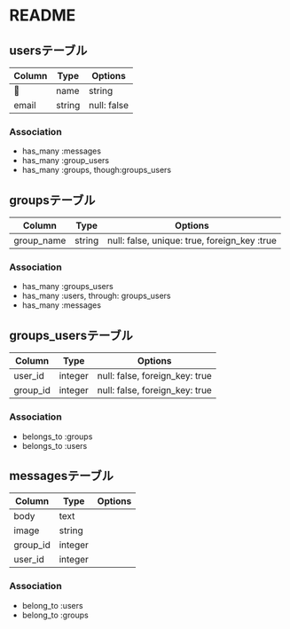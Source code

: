 # README

## usersテーブル
|Column|Type|Options|
|------|----|-------|
|name |string|null: false, unique: true|
|email|string|null: false|

### Association
- has_many :messages
- has_many :group_users
- has_many :groups, though:groups_users

## groupsテーブル
|Column|Type|Options|
|------|----|-------|
|group_name|string|null: false, unique: true, foreign_key :true|

### Association
- has_many :groups_users
- has_many :users, through: groups_users
- has_many :messages

## groups_usersテーブル
|Column|Type|Options|
|------|----|-------|
|user_id|integer|null: false, foreign_key: true|
|group_id|integer|null: false, foreign_key: true|

### Association
- belongs_to :groups
- belongs_to :users

## messagesテーブル
|Column|Type|Options|
|------|----|-------|
|body|text|
|image|string|
|group_id|integer|
|user_id|integer|

### Association
- belong_to :users
- belong_to :groups
